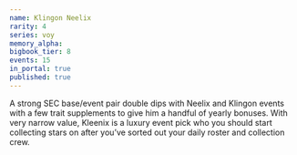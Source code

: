 ```yaml
---
name: Klingon Neelix
rarity: 4
series: voy
memory_alpha:
bigbook_tier: 8
events: 15
in_portal: true
published: true
---
```


A strong SEC base/event pair double dips with Neelix and Klingon events with a few trait supplements to give him a handful of yearly bonuses. With very narrow value, Kleenix is a luxury event pick who you should start collecting stars on after you’ve sorted out your daily roster and collection crew.
